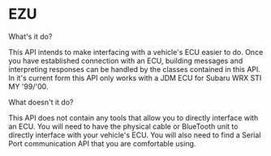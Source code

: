 # EZU
What's it do?

This API intends to make interfacing with a vehicle's ECU easier to do. Once you have established connection with an ECU, building messages and interpreting responses can be handled by the classes contained in this API. In it's current form this API only works with a JDM ECU for Subaru WRX STI MY '99/'00.

What doesn't it do?

This API does not contain any tools that allow you to directly interface with an ECU. You will need to have the physical cable or BlueTooth unit to directly interface with your vehicle's ECU. You will also need to find a Serial Port communication API that you are comfortable using.

